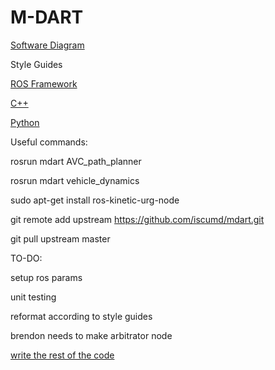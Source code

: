 # M-DART

[Software Diagram](https://www.draw.io/?state=%7B"ids":%5B"1baedZCdRMubKkNbw4RqnQqFeQgDtPncD"%5D,"action":"open","userId":"112644069261546685875"%7D "Magnus Software Diagram")



Style Guides

[ROS Framework](http://wiki.ros.org/StyleGuide)

[C++](http://wiki.ros.org/CppStyleGuide)

[Python](http://wiki.ros.org/PyStyleGuide)



Useful commands:

rosrun mdart AVC_path_planner

rosrun mdart vehicle_dynamics



sudo apt-get install ros-kinetic-urg-node

git remote add upstream https://github.com/iscumd/mdart.git

git pull upstream master



TO-DO:

setup ros params

unit testing

reformat according to style guides

brendon needs to make arbitrator node

[write the rest of the code](https://www.reddit.com/r/restofthefuckingowl/)
